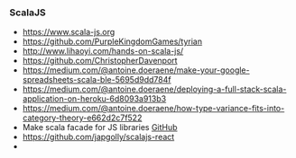 ### ScalaJS
- https://www.scala-js.org
- https://github.com/PurpleKingdomGames/tyrian
- http://www.lihaoyi.com/hands-on-scala-js/
- https://github.com/ChristopherDavenport
- https://medium.com/@antoine.doeraene/make-your-google-spreadsheets-scala-ble-5695d9dd784f
- https://medium.com/@antoine.doeraene/deploying-a-full-stack-scala-application-on-heroku-6d8093a913b3
- https://medium.com/@antoine.doeraene/how-type-variance-fits-into-category-theory-e662d2c7f522
- Make scala facade for JS libraries [GitHub](https://scalablytyped.org/docs/readme.html)
- https://github.com/japgolly/scalajs-react
- 